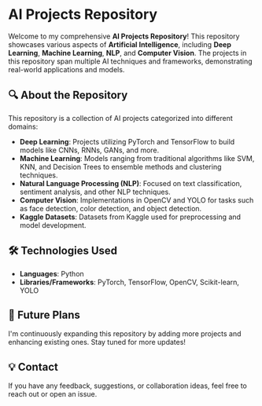 # **AI Projects Repository**  

Welcome to my comprehensive **AI Projects Repository**! This repository showcases various aspects of **Artificial Intelligence**, including **Deep Learning**, **Machine Learning**, **NLP**, and **Computer Vision**. The projects in this repository span multiple AI techniques and frameworks, demonstrating real-world applications and models.

## 🔍 **About the Repository**  
This repository is a collection of AI projects categorized into different domains:  
- **Deep Learning**: Projects utilizing PyTorch and TensorFlow to build models like CNNs, RNNs, GANs, and more.
- **Machine Learning**: Models ranging from traditional algorithms like SVM, KNN, and Decision Trees to ensemble methods and clustering techniques.
- **Natural Language Processing (NLP)**: Focused on text classification, sentiment analysis, and other NLP techniques.
- **Computer Vision**: Implementations in OpenCV and YOLO for tasks such as face detection, color detection, and object detection.
- **Kaggle Datasets**: Datasets from Kaggle used for preprocessing and model development.

## 🛠 **Technologies Used**  
- **Languages**: Python  
- **Libraries/Frameworks**: PyTorch, TensorFlow, OpenCV, Scikit-learn, YOLO  

## 🌱 **Future Plans**  
I'm continuously expanding this repository by adding more projects and enhancing existing ones. Stay tuned for more updates!  

## 💡 **Contact**  
If you have any feedback, suggestions, or collaboration ideas, feel free to reach out or open an issue.
